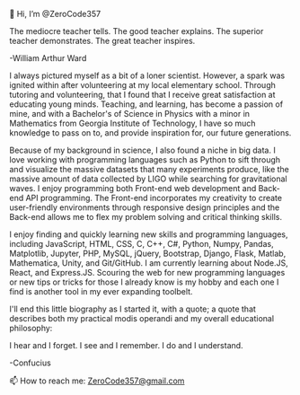 👋 Hi, I’m @ZeroCode357

The mediocre teacher tells. The good teacher explains. The superior teacher demonstrates. The great teacher inspires.

-William Arthur Ward


I always pictured myself as a bit of a loner scientist. However, a spark was ignited within after volunteering at my local elementary school.
Through tutoring and volunteering, that I found that I receive great satisfaction at educating young minds.
Teaching, and learning, has become a passion of mine, and with a Bachelor's of Science in Physics with a minor in Mathematics from Georgia Institute of Technology, I have so much knowledge to pass on to, and provide inspiration for, our future generations. 

Because of my background in science, I also found a niche in big data. 
I love working with programming languages such as Python to sift through and visualize the massive datasets that many experiments produce, like the massive amount of data collected by LIGO while searching for gravitational waves. 
I enjoy programming both Front-end web development and Back-end API programming. 
The Front-end incorporates my creativity to create user-friendly environments through responsive design principles and the Back-end allows me to flex my problem solving and critical thinking skills. 

I enjoy finding and quickly learning new skills and programming languages, including JavaScript, HTML, CSS, C, C++, C#, Python, Numpy, Pandas, Matplotlib, Jupyter, PHP, MySQL, jQuery, Bootstrap, Django, Flask, Matlab, Mathematica, Unity, and Git/GitHub. 
I am currently learning about Node.JS, React, and Express.JS. 
Scouring the web for new programming languages or new tips or tricks for those I already know is my hobby and each one I find is another tool in my ever expanding toolbelt.

I'll end this little biography as I started it, with a quote; a quote that describes both my practical modis operandi and my overall educational philosophy:

I hear and I forget. I see and I remember. I do and I understand.

-Confucius

📫 How to reach me: ZeroCode357@gmail.com
